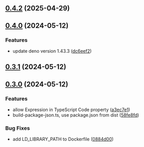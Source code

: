 ## [0.4.2](https://github.com/borgius/n8n-nodes-deno/compare/v0.4.0...v0.4.2) (2025-04-29)

## [0.4.0](https://github.com/chudnyi/n8n-nodes-deno-code/compare/v0.3.1...v0.4.0) (2024-05-12)


### Features

* update deno version 1.43.3 ([dc6eef2](https://github.com/chudnyi/n8n-nodes-deno-code/commit/dc6eef244c1693a68a5615d566321675d97e1856))

## [0.3.1](https://github.com/chudnyi/n8n-nodes-deno-code/compare/v0.3.0...v0.3.1) (2024-05-12)

## [0.3.0](https://github.com/chudnyi/n8n-nodes-deno-code/compare/v0.2.0...v0.3.0) (2024-05-12)


### Features

* allow Expression in TypeScript Code property ([a3ec7e1](https://github.com/chudnyi/n8n-nodes-deno-code/commit/a3ec7e1f915bc3454261590e56d3f7304a503ce6))
* build-package-json.ts, use package.json from dist ([58fe8fd](https://github.com/chudnyi/n8n-nodes-deno-code/commit/58fe8fdb54461db61c427659bf4eded909326010))


### Bug Fixes

* add LD_LIBRARY_PATH to Dockerfile ([0884d00](https://github.com/chudnyi/n8n-nodes-deno-code/commit/0884d009bad9763236d1b5706d1fef0e90df50e3))

